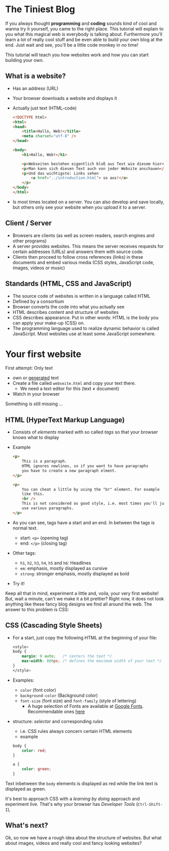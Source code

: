 # The Tiniest Blog

If you always thought __programming__ and __coding__ sounds kind of cool and wanna try it yourself, you came to the right place.
This tutorial will explain to you what this magical web is everybody is talking about. Furthermore you'll learn a lot of really cool stuff and be even able to build your own blog at the end. Just wait and see, you'll be a little code monkey in no time!

This tutorial will teach you how websites work and how you can start building your own.

## What is a website?

* Has an address (URL)
* Your browser downloads a website and displays it
* Actually just text (HTML-code)

  ```html
  <!DOCTYPE html>
  <html>
  <head>
      <title>Hallo, Web!</title>
      <meta charset="utf-8" />
  </head>

  <body>
      <h1>Hallo, Web!</h1>

      <p>Webseiten bestehen eigentlich bloß aus Text wie diesem hier</p>
      <p>Man kann sich diesen Text auch von jeder Website anschauen</p>
      <p>Und das wichtigste: Links sehen
          <a href="../introduction.html"> so aus!</a>
      </p>
  </body>
  </html>
  ```

* Is most times located on a server. You can also develop and save locally, but others only see your website when you upload it to a server.

## Client / Server

* Browsers are clients (as well as screen readers, search engines and other programs)
* A server provides websites. This means the server receives requests for certain addresses (URLs) and answers them with source code.
* Clients then proceed to follow cross references (links) in these documents and embed various media (CSS styles, JavaScript code, images, videos or music)

## Standards (HTML, CSS and JavaScript)

* The source code of websites is written in a language called HTML
* Defined by a consortium
* Browser converts the code into what you actually see
* HTML describes content and structure of websites
* CSS describes appearance. Put in other words: HTML is the body you can apply your make-up (CSS) on.
* The programming language used to realize dynamic behavior is called JavaScript. Most websites use at least some JavaScript somewhere.

# Your first website

First attempt: Only text

* own or [generated](http://loripsum.net/api/5/plaintext) text
* Create a file called `webseite.html` and copy your text there.
  - We need a text editor for this (text ≠ document)
* Watch in your browser 

Something is still missing ...

## HTML (HyperText Markup Language)

* Consists of *elements* marked with so called *tags* so that your browser knows what to display
* Example

  ```html
  <p>
      This is a paragraph.
      HTML ignores newlines, so if you want to have paragraphs
      you have to create a new paragraph elment.
  </p>

  <p>
      You can cheat a little by using the "br" element. For example
      like this.
      <br />
      This is not considered as good style, i.e. most times you'll just
      use various paragraphs.
  </p>
  ```
* As you can see, tags have a start and an end. In between the tags is normal text.
  - start: `<p>` (opening tag)
  - end: `</p>` (closing tag)
* Other tags:
  - `h1`, `h2`, `h3`, `h4`, `h5` and `h6`: Headlines
  - `em`: emphasis, mostly displayed as cursive
  - `strong`: stronger emphasis, mostly displayed as bold
* Try it!

Keep all that in mind, experiment a little and, voila, your very first website! But, wait a minute, can't we make it a bit prettier? Right now, it does not look anything like these fancy blog designs we find all around the web. The answer to this problem is CSS:

## CSS (Cascading Style Sheets)

* For a start, just copy the following HTML at the beginning of your file:

  ```css
  <style>
  body {
      margin: 0 auto;   /* centers the text */
      max-width: 800px; /* defines the maximum width of your text */
  }
  </style>
  ```
* Examples:
  - `color` (font color)
  - `background-color` (Background color)
  - `font-size` (font size) and `font-family` (style of lettering)
    + A huge selection of Fonts are available at [Google Fonts](http://google.com/fonts). Recommendable ones [here](http://www.smashingmagazine.com/2014/03/12/taking-a-second-look-at-free-fonts/)
* structure: *selector* and corresponding *rules*
    - i.e. CSS rules always concern certain HTML elements
    - example

    ```css
    body {
        color: red;
    }

    a {
        color: green;
    }
    ```

Text inbetween the `body` elements is displayed as red while the link text is displayed as green.

It's best to approach CSS with a *learning by doing* approach and experiment live. That's why your browser has _Developer Tools_  (`Ctrl-Shift-I`),

## What's next?

Ok, so now we have a rough idea about the structure of websites. But what about images, videos and really cool and fancy looking websites?
